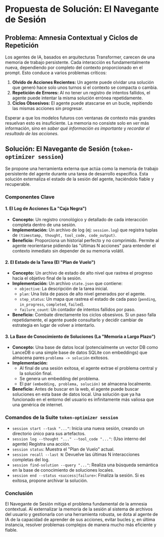 # Propuesta de Solución: El Navegante de Sesión

## Problema: Amnesia Contextual y Ciclos de Repetición

Los agentes de IA, basados en arquitecturas Transformer, carecen de una memoria de trabajo persistente. Cada interacción es fundamentalmente nueva, dependiendo por completo del contexto proporcionado en el prompt. Esto conduce a varios problemas críticos:

1.  **Olvido de Acciones Recientes:** Un agente puede olvidar una solución que generó hace solo unos turnos si el contexto se compacta o cambia.
2.  **Repetición de Errores:** Al no tener un registro de intentos fallidos, el agente puede intentar la misma solución errónea repetidamente.
3.  **Ciclos Obsesivos:** El agente puede atascarse en un bucle, repitiendo las mismas acciones sin progresar.

Esperar a que los modelos futuros con ventanas de contexto más grandes resuelvan esto es insuficiente. La memoria no consiste solo en *ver* más información, sino en *saber qué información es importante* y *recordar el resultado de las acciones*.

## Solución: El Navegante de Sesión (`token-optimizer session`)

Se propone una herramienta externa que actúa como la memoria de trabajo persistente del agente durante una tarea de desarrollo específica. Esta solución externaliza el estado de la sesión del agente, haciéndolo fiable y recuperable.

### Componentes Clave

#### 1. El Log de Acciones (La "Caja Negra")

*   **Concepto:** Un registro cronológico y detallado de cada interacción completa dentro de una sesión.
*   **Implementación:** Un archivo de log (ej: `session.log`) que registra tuplas de `(timestamp, thought, tool_code, code_output)`.
*   **Beneficio:** Proporciona un historial perfecto y no comprimido. Permite al agente reorientarse pidiendo las "últimas N acciones" para entender el contexto inmediato sin depender de su memoria volátil.

#### 2. El Estado de la Tarea (El "Plan de Vuelo")

*   **Concepto:** Un archivo de estado de alto nivel que rastrea el progreso hacia el objetivo final de la sesión.
*   **Implementación:** Un archivo `state.json` que contiene:
    *   `objective`: La descripción de la tarea inicial.
    *   `plan`: Una lista de pasos de alto nivel generados por el agente.
    *   `step_status`: Un mapa que rastrea el estado de cada paso (`pending`, `in_progress`, `completed`, `failed`).
    *   `failure_count`: Un contador de intentos fallidos por paso.
*   **Beneficio:** Combate directamente los ciclos obsesivos. Si un paso falla repetidamente, el agente puede consultarlo y decidir cambiar de estrategia en lugar de volver a intentarlo.

#### 3. La Base de Conocimiento de Soluciones (La "Memoria a Largo Plazo")

*   **Concepto:** Una base de datos local (potencialmente un vector DB como LanceDB o una simple base de datos SQLite con embeddings) que almacena pares `problema -> solución` exitosos.
*   **Implementación:**
    *   Al final de una sesión exitosa, el agente extrae el problema central y la solución final.
    *   Se genera un embedding del problema.
    *   El par `(embedding, problema, solución)` se almacena localmente.
*   **Beneficio:** Antes de buscar en la web, el agente puede buscar soluciones en esta base de datos local. Una solución que ya ha funcionado en el entorno del usuario es infinitamente más valiosa que una genérica de internet.

### Comandos de la Suite `token-optimizer session`

*   `session start --task "..."`: Inicia una nueva sesión, creando un directorio único para sus artefactos.
*   `session log --thought "..." --tool_code "..."`: (Uso interno del agente) Registra una acción.
*   `session status`: Muestra el "Plan de Vuelo" actual.
*   `session recall --last N`: Devuelve las últimas N interacciones completas del log.
*   `session find-solution --query "..."`: Realiza una búsqueda semántica en la base de conocimiento de soluciones locales.
*   `session end --status <success|failure>`: Finaliza la sesión. Si es exitosa, propone archivar la solución.

### Conclusión

El Navegante de Sesión mitiga el problema fundamental de la amnesia contextual. Al externalizar la memoria de la sesión al sistema de archivos del usuario y gestionarla con una herramienta robusta, se dota al agente de IA de la capacidad de aprender de sus acciones, evitar bucles y, en última instancia, resolver problemas complejos de manera mucho más eficiente y fiable.
